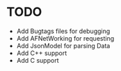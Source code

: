 # TODO

* Add Bugtags files for debugging
* Add AFNetWorking  for requesting
* Add JsonModel  for parsing Data
* Add C++ support
* Add C support
